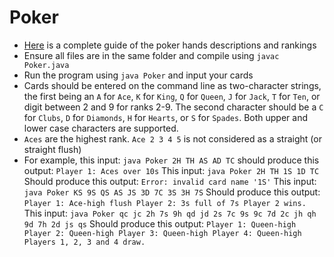 # Poker
- [Here](https://en.wikipedia.org/wiki/List_of_poker_hands) is a complete guide of the poker hands descriptions and rankings
- Ensure all files are in the same folder and compile using `javac Poker.java`
- Run the program using `java Poker` and input your cards
- Cards should be entered on the command line as two-character strings, the first being an `A` for `Ace`, `K` for `King`, `Q` for `Queen`, `J` for `Jack`, `T` for `Ten`, or digit between 2 and 9 for ranks 2-9. The second character should be a `C` for `Clubs`, `D` for `Diamonds`, `H` for `Hearts`, or `S` for `Spades`. Both upper and lower case characters are supported.
- `Aces` are the highest rank. `Ace 2 3 4 5` is not considered as a straight (or straight flush)
- For example, this input:
`java Poker 2H TH AS AD TC`
should produce this output:
`Player 1: Aces over 10s`
This input:
`java Poker 2H TH 1S 1D TC`
Should produce this output:
`Error: invalid card name '1S'`
This input:
`java Poker KS 9S QS AS JS 3D 7C 3S 3H 7S`
Should produce this output:
`Player 1: Ace-high flush
 Player 2: 3s full of 7s
 Player 2 wins.`
This input:
`java Poker qc jc 2h 7s 9h qd jd 2s 7c 9s 9c 7d 2c jh qh 9d 7h 2d js qs`
Should produce this output:
`Player 1: Queen-high
 Player 2: Queen-high
 Player 3: Queen-high
 Player 4: Queen-high
 Players 1, 2, 3 and 4 draw.
`
